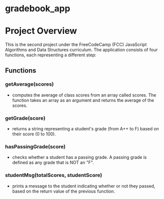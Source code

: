 # gradebook_app
# Project Overview
This is the second project under the FreeCodeCamp (FCC) JavaScript Algorithms and Data Structures curriculum.
The application consists of four functions, each representing a different step:

## Functions
### getAverage(scores)
- computes the average of class scores from an array called scores. The function takes an array as an argument and returns the average of the scores.

### getGrade(score)
- returns a string representing a student's grade (from A++ to F) based on their score (0 to 100).

### hasPassingGrade(score)
- checks whether a student has a passing grade. A passing grade is defined as any grade that is NOT an "F".

### studentMsg(totalScores, studentScore)
- prints a message to the student indicating whether or not they passed, based on the return value of the previous function.
